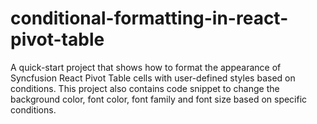 # conditional-formatting-in-react-pivot-table
A quick-start project that shows how to format the appearance of Syncfusion React Pivot Table cells with user-defined styles based on conditions. This project also contains code snippet to change the background color, font color, font family and font size based on specific conditions.
